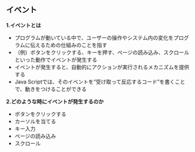 ## イベント

**1.イベントとは**
- プログラムが動いている中で、ユーザーの操作やシステム内の変化をプログラムに伝えるための仕組みのことを指す
- （例）ボタンをクリックする、キーを押す、ページの読み込み、スクロールといった動作でイベントが発生する
- イベントが発生すると、自動的にアクションが実行されるメカニズムを提供する
- Java Scriptでは、そのイベントを”受け取って反応するコード”を書くことで、動きをつけることができる

**2.どのような時にイベントが発生するのか**
- ボタンをクリックする
- カーソルを当てる
- キー入力
- ページの読み込み
- スクロール

